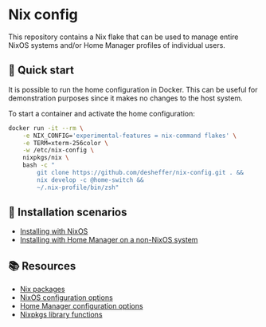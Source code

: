 # Nix config

This repository contains a Nix flake that can be used to manage entire NixOS
systems and/or Home Manager profiles of individual users.

## 🏃 Quick start

It is possible to run the home configuration in Docker. This can be useful for
demonstration purposes since it makes no changes to the host system.

To start a container and activate the home configuration:

```sh
docker run -it --rm \
    -e NIX_CONFIG='experimental-features = nix-command flakes' \
    -e TERM=xterm-256color \
    -w /etc/nix-config \
    nixpkgs/nix \
    bash -c "
        git clone https://github.com/desheffer/nix-config.git . &&
        nix develop -c @home-switch &&
        ~/.nix-profile/bin/zsh"
```

## 🔨 Installation scenarios

- [Installing with NixOS](/docs/nixos.md)
- [Installing with Home Manager on a non-NixOS system](/docs/home-manager.md)

## 📚 Resources

- [Nix packages][nix-packages]
- [NixOS configuration options][nixos-options]
- [Home Manager configuration options][home-manager-options]
- [Nixpkgs library functions][nixpkgs-lib]

[home-manager-options]: https://nix-community.github.io/home-manager/options.html
[nix-packages]: https://search.nixos.org/packages
[nixos-options]: https://search.nixos.org/options
[nixpkgs-lib]: https://nixos.org/manual/nixpkgs/stable/#sec-functions-library
